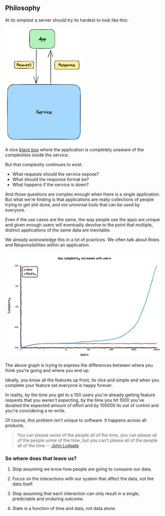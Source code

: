 ## Philosophy

At its simplest a server should try its hardest to look like this:

<img src="Evolving.png" width="50%" />

A nice [black box](https://en.wikipedia.org/wiki/Black_box) where the application is completely unaware of the complexities inside the service.

But that complexity continues to exist.

* What requests should the service expose?
* What should the response format be?
* What happens if the service is down?

And those questions are complex enough when there is a single application. But what we're finding is that applications are really collections of people trying to get shit done, and not universal tools that can be used by everyone.

Even if the use cases are the same, the way people use the apps are unique and given enough users will eventually devolve to the point that multiple, distinct applications of the same data are inevitable.

We already acknowledge this in a lot of practices. We often talk about Roles and Responsibilities within an application.

![](complexity.png)

The above graph is trying to express the differences between where you think you're going and where you end up.

Ideally, you know all the features up front, its nice and simple and when you complete your feature set everyone is happy forever.

In reality, by the time you get to a 100 users you're already getting feature requests that you weren't expecting, by the time you hit 1000 you've doubled the expected amount of effort and by 100000 its out of control and you're concidering a re-write.

Of course, this problem isn't unique to software. It happens across all products.

> You can please some of the people all of the time, you can please all of the people some of the time, but you can’t please all of the people all of the time -- [John Lydgate](https://en.wikipedia.org/wiki/John_Lydgate)

### So where does that leave us?

1. Stop assuming we know how people are going to consume our data.

2. Focus on the interactions with our system that affect the data, not the data itself.

3. Stop assuming that each interaction can only result in a single, predictable and enduring outcome.

4. State is a function of time and data, not data alone.
